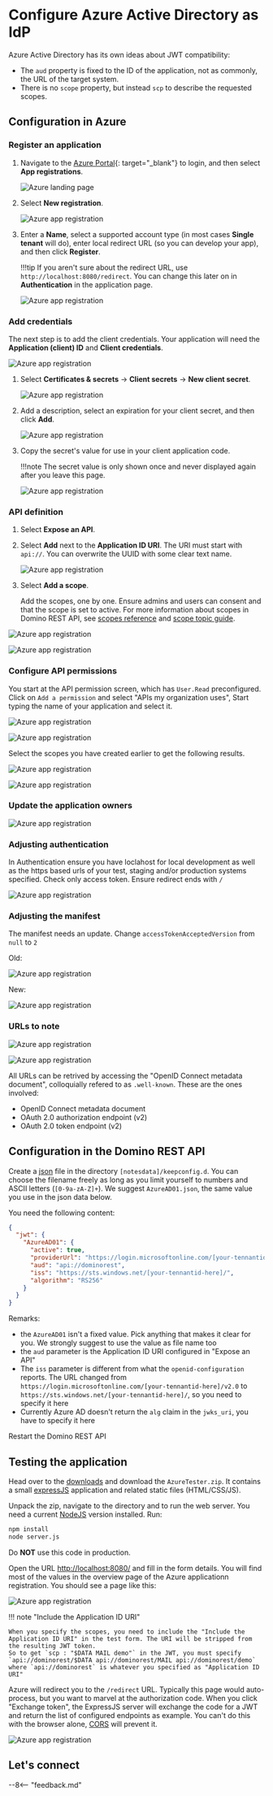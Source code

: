 # Configure Azure Active Directory as IdP

Azure Active Directory has its own ideas about JWT compatibility:

- The `aud` property is fixed to the ID of the application, not as commonly, the URL of the target system.
- There is no `scope` property, but instead `scp` to describe the requested scopes.

## Configuration in Azure

### Register an application

1. Navigate to the [Azure Portal](https://portal.azure.com){: target="_blank"} to login, and then select **App registrations**.

    ![Azure landing page](../../assets/images/configuringAD-01.png)

2. Select **New registration**.

    ![Azure app registration](../../assets/images/configuringAD-02.png)

3. Enter a **Name**, select a supported account type (in most cases **Single tenant** will do), enter local redirect URL (so you can develop your app), and then click **Register**. 

    !!!tip
        If you aren't sure about the redirect URL, use `http://localhost:8080/redirect`. You can change this later on in **Authentication** in the application page.

    ![Azure app registration](../../assets/images/configuringAD-03.png)

### Add credentials

The next step is to add the client credentials. Your application will need the **Application (client) ID** and **Client credentials**.

![Azure app registration](../../assets/images/configuringAD-04.png)

1. Select **Certificates & secrets** &rarr; **Client secrets** &rarr; **New client secret**.

    ![Azure app registration](../../assets/images/configuringAD-05.png)

2. Add a description, select an expiration for your client secret, and then click **Add**.

    ![Azure app registration](../../assets/images/configuringAD-06.png)

3. Copy the secret's value for use in your client application code. 

    !!!note
        The secret value is only shown once and never displayed again after you leave this page.

    ![Azure app registration](../../assets/images/configuringAD-07.png)

### API definition

1. Select **Expose an API**.
2. Select **Add** next to the **Application ID URI**. The URI must start with `api://`. You can overwrite the UUID with some clear text name.

    ![Azure app registration](../../assets/images/configuringAD-08.png)

3. Select **Add a scope**.

    Add the scopes, one by one. Ensure admins and users can consent and that the scope is set to active. For more information about scopes in Domino REST API, see [scopes reference](../../references/usingdominorestapi/scopes.md) and [scope topic guide](../../topicguides/understanding.md#databases-schemas-and-scopes).

![Azure app registration](../../assets/images/configuringAD-09.png)

![Azure app registration](../../assets/images/configuringAD-10.png)

### Configure API permissions

You start at the API permission screen, which has `User.Read` preconfigured. Click on `Add a permission` and select "APIs my organization uses", Start typing the name of your application and select it.

![Azure app registration](../../assets/images/configuringAD-11.png)

![Azure app registration](../../assets/images/configuringAD-12.png)

Select the scopes you have created earlier to get the following results.

![Azure app registration](../../assets/images/configuringAD-13.png)

![Azure app registration](../../assets/images/configuringAD-14.png)

### Update the application owners

![Azure app registration](../../assets/images/configuringAD-15.png)

### Adjusting authentication

In Authentication ensure you have loclahost for local development as well as the https based urls of your test, staging and/or production systems specified. Check only access token. Ensure redirect ends with `/`

![Azure app registration](../../assets/images/configuringAD-15a.png)

### Adjusting the manifest

The manifest needs an update. Change `accessTokenAcceptedVersion` from `null` to `2`

Old:

![Azure app registration](../../assets/images/configuringAD-16.png)

New:

![Azure app registration](../../assets/images/configuringAD-17.png)

### URLs to note

![Azure app registration](../../assets/images/configuringAD-18.png)

![Azure app registration](../../assets/images/configuringAD-19.png)

All URLs can be retrived by accessing the "OpenID Connect metadata document", colloquially refered to as `.well-known`. These are the ones involved:

- OpenID Connect metadata document
- OAuth 2.0 authorization endpoint (v2)
- OAuth 2.0 token endpoint (v2)

## Configuration in the Domino REST API

Create a [json](https://www.json.org/json-en.html) file in the directory `[notesdata]/keepconfig.d`. You can choose the filename freely as long as you limit yourself to numbers and ASCII letters (`[0-9a-zA-Z]+`). We suggest `AzureAD01.json`, the same value you use in the json data below.

You need the following content:

```json
{
  "jwt": {
    "AzureAD01": {
      "active": true,
      "providerUrl": "https://login.microsoftonline.com/[your-tennantid-here]/v2.0/.well-known/openid-configuration",
      "aud": "api://dominorest",
      "iss": "https://sts.windows.net/[your-tennantid-here]/",
      "algorithm": "RS256"
    }
  }
}
```

Remarks:

- the `AzureAD01` isn't a fixed value. Pick anything that makes it clear for you. We strongly suggest to use the value as file name too
- the `aud` parameter is the Application ID URI configured in "Expose an API"
- The `iss` parameter is different from what the `openid-configuration` reports. The URL changed from `https://login.microsoftonline.com/[your-tennantid-here]/v2.0` to `https://sts.windows.net/[your-tennantid-here]/`, so you need to specify it here
- Currently Azure AD doesn't return the `alg` claim in the `jwks_uri`, you have to specify it here

Restart the Domino REST API

## Testing the application

Head over to the [downloads](../../references/downloads.md) and download the `AzureTester.zip`. It contains a small [expressJS](https://expressjs.com/) application and related static files (HTML/CSS/JS).

Unpack the zip, navigate to the directory and to run the web server. You need a current [NodeJS](https://nodejs.org/en) version installed. Run:

```bash
npm install
node server.js
```

Do **NOT** use this code in production.

Open the URL [http://localhost:8080/](http://localhost:8080/) and fill in the form details. You will find most of the values in the overview page of the Azure applicationn registration. You should see a page like this:

![Azure app registration](../../assets/images/configuringAD-20.png)

!!! note "Include the Application ID URI"

    When you specify the scopes, you need to include the "Include the Application ID URI" in the test form. The URI will be stripped from the resulting JWT token.
    So to get `scp : "$DATA MAIL demo"` in the JWT, you must specify `api://dominorest/$DATA api://dominorest/MAIL api://dominorest/demo` where `api://dominorest` is whatever you specified as "Application ID URI"

Azure will redirect you to the `/redirect` URL. Typically this page would auto-process, but you want to marvel at the authorization code. When you click "Exchange token", the ExpressJS server will exchange the code for a JWT and return the list of configured endpoints as example. You can't do this with the browser alone, [CORS](https://developer.mozilla.org/en-US/docs/Web/HTTP/CORS) will prevent it.

![Azure app registration](../../assets/images/configuringAD-21.png)

## Let's connect

--8<-- "feedback.md"
